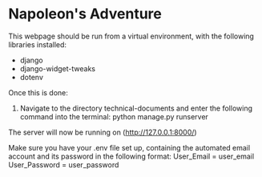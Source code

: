 # Napoleon's Adventure

This webpage should be run from a virtual environment, with the following libraries installed:
- django
- django-widget-tweaks
- dotenv

Once this is done:
1. Navigate to the directory technical-documents and enter the following command into the terminal:
python manage.py runserver

The server will now be running on (http://127.0.0.1:8000/)

Make sure you have your .env file set up, containing the automated email account and its password in the following format:
User_Email = user_email
User_Password = user_password
